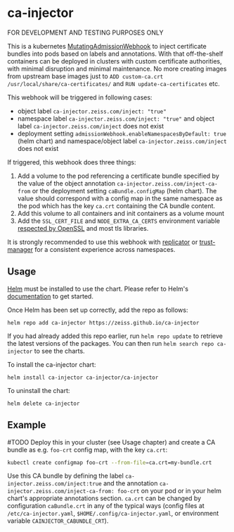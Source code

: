 # ca-injector

FOR DEVELOPMENT AND TESTING PURPOSES ONLY

This is a kubernetes [MutatingAdmissionWebhook][mutating_admission_webhook_url] to inject
certificate bundles into pods based on labels and annotations.
With that off-the-shelf containers can be deployed in clusters with custom certificate
authorities, with minimal disruption and minimal maintenance. No more creating images from
upstream base images just to `ADD custom-ca.crt /usr/local/share/ca-certificates/` and
`RUN update-ca-certificates` etc.

[mutating_admission_webhook_url]: https://kubernetes.io/docs/reference/access-authn-authz/admission-controllers/

This webhook will be triggered in following cases:
- object label `ca-injector.zeiss.com/inject: "true"`
- namespace label `ca-injector.zeiss.com/inject: "true"` and
  object label `ca-injector.zeiss.com/inject` does not exist
- deployment setting `admissionWebhook.enableNamespacesByDefault: true` (helm chart) and
  namespace/object label `ca-injector.zeiss.com/inject` does not exist

If triggered, this webhook does three things:
1. Add a volume to the pod referencing a certificate bundle specified by the value of the object annotation
   `ca-injector.zeiss.com/inject-ca-from` or the deployment setting `caBundle.configMap` (helm chart).
   The value should correspond with a config map in the same namespace as the pod which has the key `ca.crt`
   containing the CA bundle content.
1. Add this volume to all containers and init containers as a volume mount
1. Add the `SSL_CERT_FILE` and `NODE_EXTRA_CA_CERTS` environment variable [respected by
   OpenSSL](https://www.openssl.org/docs/man3.1/man3/SSL_CTX_set_default_verify_paths.html)
   and most tls libraries.

It is strongly recommended to use this webhook with
[replicator](https://github.com/mittwald/kubernetes-replicator) or [trust-manager](https://github.com/cert-manager/trust-manager) for a consistent experience across namespaces.

## Usage

[Helm](https://helm.sh) must be installed to use the chart. Please refer to
Helm's [documentation](https://helm.sh/docs) to get started.

Once Helm has been set up correctly, add the repo as follows:

  `helm repo add ca-injector https://zeiss.github.io/ca-injector`

If you had already added this repo earlier, run `helm repo update` to retrieve
the latest versions of the packages.  You can then run `helm search repo ca-injector`
to see the charts.

To install the ca-injector chart:

  `helm install ca-injector ca-injector/ca-injector`

To uninstall the chart:

  `helm delete ca-injector`

## Example

#TODO
Deploy this in your cluster (see Usage chapter) and create a CA bundle as e.g. `foo-crt` config map, with the key `ca.crt`:

```bash
kubectl create configmap foo-crt --from-file=ca.crt=my-bundle.crt
```

Use this CA bundle by defining the label `ca-injector.zeiss.com/inject:true` and
the annotation `ca-injector.zeiss.com/inject-ca-from: foo-crt` on your pod or
in your helm chart's appropriate annotations section.
`ca.crt` can be changed by configuration `caBundle.crt` in any of the typical
ways (config files at `/etc/ca-injector.yaml`, `$HOME/.config/ca-injector.yaml`,
or environment variable `CAINJECTOR_CABUNDLE_CRT`).
